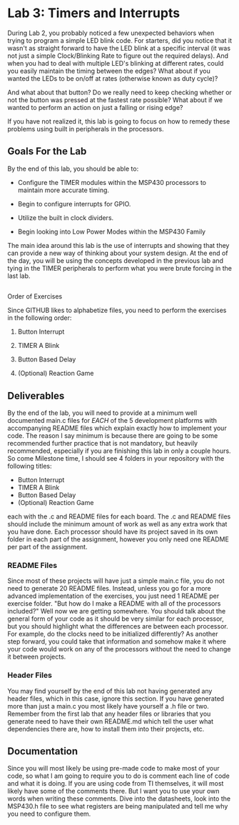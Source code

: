 # Lab 3: Timers and Interrupts
During Lab 2, you probably noticed a few unexpected behaviors when
 trying to program a simple LED blink code. For starters, did you notice that it wasn't as straight 
forward to have the LED blink at a specific interval (it was not just a simple Clock/Blinking Rate
 to figure out the required delays). And when you had to deal with multiple LED's blinking at different rates, 
could you easily maintain the timing between the edges? What about if you wanted the LEDs to be on/off at rates 
(otherwise known as duty cycle)?

And what about that button? Do we really need to keep checking whether or not 
the button was pressed at the fastest rate possible? What about if we wanted to perform an action on just
 a falling or rising edge? 

If you have not realized it, this lab is going to focus on how to remedy these 
problems using built in peripherals in the processors.

## Goals For the Lab
By the end of this lab, 
you should be able to:
* Configure the TIMER modules within the MSP430 processors to maintain more accurate timing.

* Begin to configure interrupts for GPIO.
* Utilize the built in clock dividers.
* Begin looking into
 Low Power Modes within the MSP430 Family

The main idea around this lab is the use of interrupts
 and showing that they can provide a new way of thinking about your system design. 
At the end of the day, you will be using the concepts developed in the previous lab and tying in the
 TIMER peripherals to perform what you were brute forcing in the last lab.

##
 Order of Exercises

Since GITHUB likes to alphabetize files, you need to perform the exercises in the following order:

1. Button Interrupt

2. TIMER A Blink

3. Button Based Delay

4. (Optional) Reaction Game

## Deliverables
By the end of the lab, you will need to 
provide at a minimum well documented main.c files for *EACH* of the 5 development platforms with accompanying README files which explain exactly how to implement your code. The reason I say minimum is because there are going to be some recommended further practice that is not mandatory, but heavily recommended, especially if you are finishing this lab in only a couple hours. So come Milestone time, I should see 4 folders in your repository with the following titles:
* Button Interrupt
* TIMER A Blink
* Button Based Delay
* (Optional) Reaction Game

each with the .c and README files for each board. The .c and README files should include the minimum amount of work as well as any extra work that you have done. Each processor should have its project saved in its own folder in each part of the assignment, however you only need one README per part of the assignment.

### README Files
Since most of these projects will have just a simple main.c file, you do not need to generate 20 README files. Instead, unless you go for a more advanced implementation of the exercises, you just need 1 README per exercise folder.
"But how do I make a README with all of the processors included?" Well now we are getting somewhere.
 You should talk about the general form of your code as it should be very similar for each processor, 
but you should highlight what the differences are between each processor. For example, do the clocks need 
to be initialized differently? As another step forward, you could take that information and somehow make it
 where your code would work on any of the processors without the need to change it between projects.

### Header Files
You may find yourself by the end of this lab not having generated any header files, which in this case, ignore this section. If you have generated more than just a main.c you most likely have yourself a .h file or two. Remember from the first lab that any header files or libraries that you generate need to have their own README.md which tell the user what dependencies there are, how to install them into their projects, etc.

## Documentation
Since you will most likely be using pre-made code to make most of your code, so what I am going to require you to do is comment each line of code and what it is doing. If you are using code from TI themselves, it will most likely have some of the comments there. But I want you to use your own words when writing these comments. Dive into the datasheets, look into the MSP430.h file to see what registers are being manipulated and tell me why you need to configure them. 
